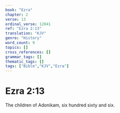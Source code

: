 ```yaml
---
book: "Ezra"
chapter: 2
verse: 13
ordinal_verse: 12041
ref: "Ezra 2:13"
translation: "KJV"
genre: "History"
word_count: 9
topics: []
cross_references: []
grammar_tags: []
thematic_tags: []
tags: ["Bible","KJV","Ezra"]
---
```


# Ezra 2:13

The children of Adonikam, six hundred sixty and six.

